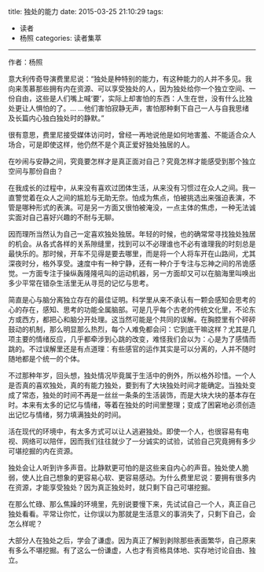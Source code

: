 title: 独处的能力
date: 2015-03-25 21:10:29
tags:
- 读者
- 杨照
categories: 读者集萃
---
作者：杨照

意大利传奇导演费里尼说：“独处是种特别的能力，有这种能力的人并不多见。我向来羡慕那些拥有内在资源、可以享受独处的人，因为独处给你一个独立空间、一份自由，这些是人们嘴上喊‘要’，实际上却害怕的东西：人生在世，没有什么比独处更让人惧怕的了。... ...他们害怕寂静无声，害怕那种剩下自己一人与自我思绪及长篇内心独白独处时的静默。”

很有意思，费里尼接受媒体访问时，曾经一再地说他是如何地害羞、不能适合众人场合，可是即使这样，他仍然不是个真正爱好独处独居的人。

在吵闹与安静之间，究竟要怎样才是真正面对自己？究竟怎样才能感受到那个独立空间与那份自由？
<!--more-->
在我成长的过程中，从来没有喜欢过团体生活，从来没有习惯过在众人之间。我一直警觉着在众人之间的尴尬与无助无奈。怕成为焦点，怕被挑选出来强迫表演，不管是哪种形式的表演。可是另一方面又很怕被淹没，一点主体的焦虑，一种无法诚实面对自己喜好兴趣的不耐与无聊。

因而理所当然认为自己一定喜欢独处独居。年轻的时候，也的确常常寻找独处独居的机会。从各式各样的关系隙缝里，找到可以不必理谁也不必有谁理我的时刻总是最快乐的。那时候，开车不见得是要去哪里，而是将一个人将车开在山路间，尤其深夜时分，格外享受。速度中有一种宁静，还有一种介于专注与忘神之间的吊诡感觉。一方面专注于操纵轰隆隆吼叫的运动机器，另一方面却又可以在脑海里叫唤出多少平常在错杂生活里无从寻觅的记忆与思考。

简直是心与脑分离独立存在的最佳证明。科学里从来不承认有一颗会感知会思考的心的存在，感知、思考的功能全属脑部。可是几乎每个古老的传统文化里，不论东方或西方，都把心和脑分开处理。这当然可能是个共同的误解。在胸腔里有个砰砰鼓动的机制，那么明显那么热烈，每个人难免都会问：它到底干嘛这样？尤其是几项主要的情绪反应，几乎都牵涉到心跳的改变，难怪我们会以为：心是为了感情而跳的。不过误解里还是有点道理：有些感官的运作其实是可以分离的，人并不随时随地都是个统一的个体。

不过那种年岁，回头想，独处情况毕竟属于生活中的例外，所以格外珍惜。一个人是否真的喜欢独处，真的有能力独处，要到有了大块独处时间才能确定。当独处变成了常态，独处的时间不再是一丝丝一条条的生活装饰，而是大块大块的基本存在时。本来有太多的记忆与情绪，等着在独处的时间里整理；变成了困窘地必须创造出记忆与情绪，努力填满独处的时间。

活在现代的环境中，有太多方式可以让人逃避独处。即使一个人，也很容易有电视、网络可以陪伴，因而我们往往就少了一分诚实的试验，试验自己究竟拥有多少可堪挖掘的内在资源。

独处会让人听到许多声音。比静默更可怕的是这些来自内心的声音。独处使人脆弱，使人比自己想象的更容易心软、更容易感动。为什么费里尼说：要拥有很多内在资源，才能享受独处？因为真正独处时，就只剩下自己可堪挖掘。

在那么忙碌、那么焦躁的环境里，先别说要慢下来，先试试自己一个人，真正自己独处看看。平常让你忙，让你误以为那就是生活意义的事消失了，只剩下自己，会怎么样呢？

大部分人在独处之后，学会了谦虚。因为真正了解到剥除那些表面繁华，自己原来有多么不堪挖掘。有了这么一份谦虚，人也才有资格具体地、实存地讨论自由、独立。

